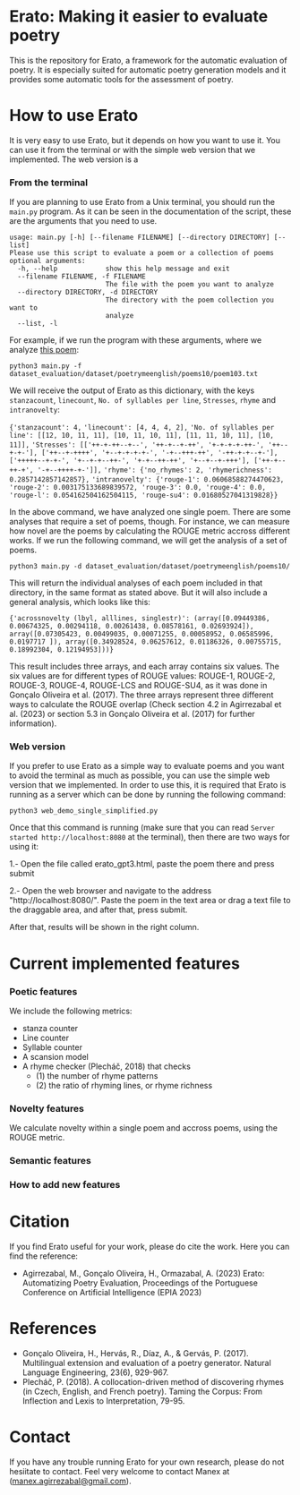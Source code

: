 
# Erato: Making it easier to evaluate poetry
This is the repository for Erato, a framework for the automatic evaluation of poetry. It is especially suited for automatic poetry generation models and it provides some automatic tools for the assessment of poetry.

# How to use Erato
It is very easy to use Erato, but it depends on how you want to use it. You can use it from the terminal or with the simple web version that we implemented. The web version is a 

### From the terminal
If you are planning to use Erato from a Unix terminal, you should run the `main.py` program. As it can be seen in the documentation of the script, these are the arguments that you need to use.

```
usage: main.py [-h] [--filename FILENAME] [--directory DIRECTORY] [--list]
Please use this script to evaluate a poem or a collection of poems
optional arguments:
  -h, --help            show this help message and exit
  --filename FILENAME, -f FILENAME
                        The file with the poem you want to analyze
  --directory DIRECTORY, -d DIRECTORY
                        The directory with the poem collection you want to
                        analyze
  --list, -l
```

For example, if we run the program with these arguments, where we analyze [this poem](https://github.com/manexagirrezabal/erato/blob/master/dataset_evaluation/dataset/poetrymeenglish/poems10/poem103.txt):

`python3 main.py -f dataset_evaluation/dataset/poetrymeenglish/poems10/poem103.txt`

We will receive the output of Erato as this dictionary, with the keys `stanzacount`, `linecount`, `No. of syllables per line`, `Stresses`, `rhyme` and `intranovelty`:

`{'stanzacount': 4,`
`'linecount': [4, 4, 4, 2],`
`'No. of syllables per line': [[12, 10, 11, 11], [10, 11, 10, 11], [11, 11, 10, 11], [10, 11]],`
`'Stresses': [['++-+-++--+--', '++-+--+-++', '+-+-+-+-++-', '++--+-+-'], ['++--+-++++', '+--+-+-+-+-', '-+--+++-++', '-++-+-+--+-'], ['+++++--+-+-', '+--+-+--++-', '+-+--++-++', '+--+--+-+++'], ['++-+--++-+', '-+--++++-+-']],`
`'rhyme': {'no_rhymes': 2, 'rhymerichness': 0.2857142857142857},`
`'intranovelty': {'rouge-1': 0.06068588274470623, 'rouge-2': 0.003175133689839572, 'rouge-3': 0.0, 'rouge-4': 0.0, 'rouge-l': 0.054162504162504115, 'rouge-su4': 0.01680527041319828}}`

In the above command, we have analyzed one single poem. There are some analyses that require a set of poems, though. For instance, we can measure how novel are the poems by calculating the ROUGE metric accross different works. If we run the following command, we will get the analysis of a set of poems.

`python3 main.py -d dataset_evaluation/dataset/poetrymeenglish/poems10/`

This will return the individual analyses of each poem included in that directory, in the same format as stated above. But it will also include a general analysis, which looks like this:

`{'acrossnovelty (lbyl, alllines, singlestr)': (array([0.09449386, 0.00674325, 0.00294118, 0.00261438, 0.08578161,
       0.02693924]), array([0.07305423, 0.00499035, 0.00071255, 0.00058952, 0.06585996,
       0.0197717 ]), array([0.34928524, 0.06257612, 0.01186326, 0.00755715, 0.18992304,
       0.12194953]))}`
       
This result includes three arrays, and each array contains six values. The six values are for different types of ROUGE values: ROUGE-1, ROUGE-2, ROUGE-3, ROUGE-4, ROUGE-LCS and ROUGE-SU4, as it was done in Gonçalo Oliveira et al. (2017). The three arrays represent three different ways to calculate the ROUGE overlap (Check section 4.2 in Agirrezabal et al. (2023) or section 5.3 in Gonçalo Oliveira et al. (2017) for further information).

### Web version
If you prefer to use Erato as a simple way to evaluate poems and you want to avoid the terminal as much as possible, you can use the simple web version that we implemented. In order to use this, it is required that Erato is running as a server which can be done by running the following command:

`python3 web_demo_single_simplified.py`

Once that this command is running (make sure that you can read `Server started http://localhost:8080` at the terminal), then there are two ways for using it:

 1.- Open the file called erato_gpt3.html, paste the poem there and press submit
 
 2.- Open the web browser and navigate to the address "http://localhost:8080/". Paste the poem in the text area or drag a text file to the draggable area, and after that, press submit.
 
After that, results will be shown in the right column.

# Current implemented features

### Poetic features
We include the following metrics:
 - stanza counter
 - Line counter
 - Syllable counter
 - A scansion model
 - A rhyme checker (Plecháč, 2018) that checks
    - (1) the number of rhyme patterns
    - (2) the ratio of rhyming lines, or rhyme richness

### Novelty features
We calculate novelty within a single poem and accross poems, using the ROUGE metric.

### Semantic features

### How to add new features

# Citation
If you find Erato useful for your work, please do cite the work. Here you can find the reference:

 - Agirrezabal, M., Gonçalo Oliveira, H., Ormazabal, A. (2023) Erato: Automatizing Poetry Evaluation, Proceedings of the Portuguese Conference on Artificial Intelligence (EPIA 2023)

# References
 - Gonçalo Oliveira, H., Hervás, R., Díaz, A., & Gervás, P. (2017). Multilingual extension and evaluation of a poetry generator. Natural Language Engineering, 23(6), 929-967.
 - Plecháč, P. (2018). A collocation-driven method of discovering rhymes (in Czech, English, and French poetry). Taming the Corpus: From Inflection and Lexis to Interpretation, 79-95.

# Contact
If you have any trouble running Erato for your own research, please do not hesiitate to contact. Feel very welcome to contact Manex at (manex.agirrezabal@gmail.com).
